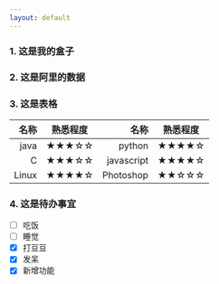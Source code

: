 ```yaml
---
layout: default
---
```



<script type="text/javascript">
  function get_tbreg() {
    $.get(
         "http://lp.taobao.com/go/rgn/citydistrictdata.php"
        ,{}
        ,function(data,status,xhr){
          //console.log(data);
          tnodes = data.nodes;
          shtml = "<ul>";
          for (var i = 0; i < tnodes.length; i++) {
          	shtml += "<li>" + tnodes[i].id + "</li>";
          }
          shtml += "</ul>";

          $("#resTbreg").html(shtml);
        }
        ,'jsonp'
      );
    }
  var murl = "http://xhfeng.freeddns.org:8000";
  var mone = true;

  function get_data() {
    $.ajax({
        type: "GET",
        url: murl,
        //crossDomain: true,
        data: {},
        dataType: "text",
        success: function(data){
            $('#resText').empty();
            $('#resText').html(data);
        },
       error: function (xhr, status, errMsg) {
            console.log("xhr:", xhr);
            console.log("status:", status);
            console.log("errMsg:", errMsg);
            if (mone) {
              mone = false;
              murl = "http://192.168.1.20:8000";
              get_data();
            }
       }
    });
  }
  get_data();
  //get_tbreg();
</script>

### 1. 这是我的盒子

<div id="resText" class="well"></div>

### 2. 这是阿里的数据

<div id="resTbreg" class="well" onload="get_tbreg();"></div>



### 3. 这是表格

| 名称 | 熟悉程度 | 名称 | 熟悉程度 |
| ------: | :------: | ------: | :------: |
| java | ★★★☆☆ | python | ★★★★☆ |
| C | ★★★☆☆ | javascript | ★★★★☆ |
| Linux | ★★★★☆ | Photoshop | ★★☆☆☆ |

### 4. 这是待办事宜

- [ ] 吃饭
- [ ] 睡觉
- [x] 打豆豆
- [x] 发呆
- [x] 新增功能